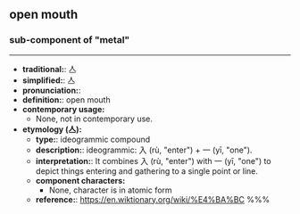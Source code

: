 ## open mouth
### sub-component of "metal"
---
- **traditional:**: 亼
- **simplified:**: 亼
- **pronunciation:**: 
- **definition:**: open mouth
- **contemporary usage:**
  - None, not in contemporary use.
- **etymology (亼):**
  - **type:**: ideogrammic compound
  - **description:**: ideogrammic: 入 (rù, "enter") + 一 (yī, "one").
  - **interpretation:**: It combines 入 (rù, "enter") with 一 (yī, "one") to depict things entering and gathering to a single point or line.
  - **component characters:**
    - None, character is in atomic form
  - **reference:**: https://en.wiktionary.org/wiki/%E4%BA%BC
%%%
